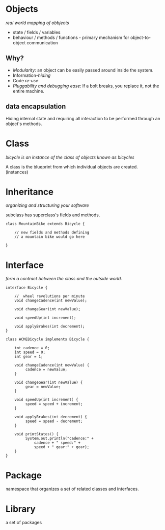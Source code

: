 # Objects
_real world mapping of obbjects_

* state / fields / variables
* behaviour / methods / functions - primary mechanism for object-to-object communication

## Why?

* *Modularity*: an object can be easily passed around inside the system.
* Information-*hiding*
* Code *re-use*
* *Pluggability and debugging ease*: If a bolt breaks, you replace it, not the entire machine.

## data encapsulation

Hiding internal state and requiring all interaction to be performed through an object's methods.

# Class
_bicycle is an instance of the class of objects known as bicycles_

A class is the blueprint from which individual objects are created. (instances)

# Inheritance
_organizing and structuring your software_

subclass has superclass's fields and methods.

```
class MountainBike extends Bicycle {

    // new fields and methods defining 
    // a mountain bike would go here

}
```

# Interface

_form a contract between the class and the outside world._

```
interface Bicycle {

    //  wheel revolutions per minute
    void changeCadence(int newValue);

    void changeGear(int newValue);

    void speedUp(int increment);

    void applyBrakes(int decrement);
}

class ACMEBicycle implements Bicycle {

    int cadence = 0;
    int speed = 0;
    int gear = 1;

    void changeCadence(int newValue) {
         cadence = newValue;
    }

    void changeGear(int newValue) {
         gear = newValue;
    }

    void speedUp(int increment) {
         speed = speed + increment;   
    }

    void applyBrakes(int decrement) {
         speed = speed - decrement;
    }

    void printStates() {
         System.out.println("cadence:" +
             cadence + " speed:" + 
             speed + " gear:" + gear);
    }
}
```

# Package

namespace that organizes a set of related classes and interfaces.

# Library

a set of packages

